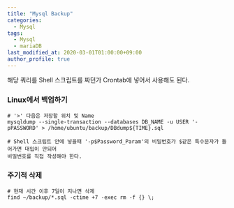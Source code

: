 ```yaml
---
title: "Mysql Backup"
categories: 
  - Mysql
tags:
  - Mysql
  - mariaDB
last_modified_at: 2020-03-01T01:00:00+09:00
author_profile: true
---
```



해당 쿼리를 Shell 스크립트를 짜던가 Crontab에 넣어서 사용해도 된다.

### Linux에서 백업하기

    # '>' 다음은 저장할 위치 및 Name
    mysqldump --single-transaction --databases DB_NAME -u USER '-pPASSWORD' > /home/ubuntu/backup/DBdump${TIME}.sql

    # Shell 스크립트 안에 넣을때 '-p$Password_Param'의 비밀번호가 $같은 특수문자가 들어가면 대입이 안되어 
    비밀번호를 직접 작성해야 한다.

### 주기적 삭제

    # 현재 시간 이후 7일이 지나면 삭제
    find ~/backup/*.sql -ctime +7 -exec rm -f {} \;
